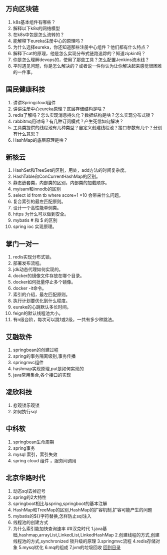 ## 万向区块链
1. k8s基本组件有哪些？
2. 解释以下k8s的网络模型
3. 在k8s中包是怎么流转的？
4. 能解释下eureka注册中心的原理吗？
5. 为什么选择eureka，你还知道那些注册中心组件？他们都有什么特点？
6. 解释下cat的原理，他是怎么实现分布式链路追踪的？知道zipkin吗？
7. 你是怎么理解devops的，使用了那些工具？怎么配置Jenkins流水线？
8. 平时遇见问题，你是怎么解决的？或者说一件你认为让你解决起来感觉很困难的一件事。
## 国民健康科技
1. 讲讲Springcloud组件
2. 讲讲注册中心eureka原理？底层存储结构是啥？
3. redis了解吗？怎么实现消息持久化？数据结构是啥？怎么实现分布式锁？
4. rabbitmq用过吗？有几种订阅模式？产生死信如何解决？
5. 工具类提供的线程池有几种类型？自定义创建线程池？接口参数有几个？分别有什么意思？
6. HashMap的底层原理是啥？
## 新核云
1. HashSet和TreeSet的区别，用处，add方法的时间复杂度。
2. HashTable和ConCurrentHashMap的区别。
3. 静态嵌套类，内部类的区别，内部类的加载顺序。
4. myisam和innodb的区别
5. select id from tb where score+1 =10 会带来什么问题。
6. 复合索引的最左匹配原则。
7. 设计一个高性能单例类。
8. https 为什么可以做到安全。
9. mybatis # 和 $ 的区别
10. spring ioc 实现原理。
## 掌门一对一
1. redis实现分布式锁。
2. 部署发布流程。
3. jdk动态代理如何实现的。
4. docker的镜像文件存放在哪个目录。
5. docker如何批量停止多个镜像。
6. docker -it命令。
7. 索引的介绍，最左匹配原则。
8. 执行计划要优化到什么程度。
9. eurake的心跳默认多长时间。
10. feign的默认线程池大小。
11. 有n级台阶，每次可以跳1或2级，一共有多少种跳法。
## 艾融软件
1. springbean的创建过程
2. spring的事务隔离级别,事务传播
3. springmvc组件
4. hashmap实现原理,put是如何实现的
5. java常用集合,各个接口的实现
## 凌欣科技
1. 悲观锁乐观锁
2. 如何执行sql
## 中科软
1. springbean生命周期
2. spring事务
3. mysql 索引，索引失效
4. spring cloud 组件 ，服务间调用
## 北京华路时代
1. 动态sql去掉逗号
2. spring的2大特性
3. springboot相比与spring,springboot的基本注解
4. HashMap和TreeMap的区别,HashMap的扩容机制,扩容可能产生的问题
5. mybatis的${}字符替换,怎样防止sql注入
6. 线程池的创建方式
7. 为什么索引能加快查询速率
##汉克时代
1.java基础,hashmap,arrayList,LinkedList,LinkedHashMap
2.创建线程的方式,创建线程池的方式,synchronized 锁升级的原理
3.springmvc流程
4.redis存储对象
5.mysql优化
6.mq的组成
7.jvm的垃圾回收
[回到目录](https://github.com/jiujiuhouse/Real-Interview-Question/blob/master/README.md)
